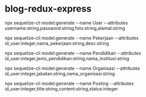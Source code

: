 # blog-redux-express

npx sequelize-cli model:generate --name User --attributes username:string,password:string,foto:string,alamat:string

npx sequelize-cli model:generate --name Pekerjaan --attributes id_user:integer,nama_pekerjaan:string,desc:string

npx sequelize-cli model:generate --name Pendidikan --attributes id_user:integer,jenis_pendidikan:string,nama_institusi:string

npx sequelize-cli model:generate --name Organisasi --attributes id_user:integer,jabatan:string,nama_organisasi:string

npx sequelize-cli model:generate --name Posting --attributes id_user:integer,title:string,content:string,status:integer